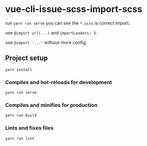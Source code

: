 # vue-cli-issue-scss-import-scss

run `yarn run serve` you can see the `*.scss` is correct import.

use `@import url(...)` and `importLoaders: 3`.

use `@import '...'` without more config.

## Project setup

```shell
yarn install
```

### Compiles and hot-reloads for development

```shell
yarn run serve
```

### Compiles and minifies for production

```shell
yarn run build
```

### Lints and fixes files

```shell
yarn run lint
```
